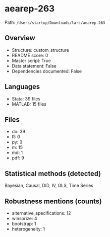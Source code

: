 # aearep-263

Path: `/Users/startup/Downloads/lars/aearep-263`

## Overview
- Structure: custom_structure
- README score: 0
- Master script: True
- Data statement: False
- Dependencies documented: False

## Languages
- Stata: 39 files
- MATLAB: 15 files

## Files
- do: 39
- R: 0
- py: 0
- m: 15
- md: 1
- pdf: 9

## Statistical methods (detected)
Bayesian, Causal, DID, IV, OLS, Time Series

## Robustness mentions (counts)
- alternative_specifications: 12
- winsorize: 4
- bootstrap: 1
- heterogeneity: 1